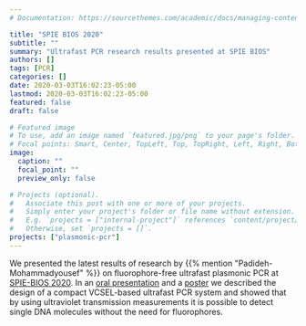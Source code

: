 ```yaml
---
# Documentation: https://sourcethemes.com/academic/docs/managing-content/

title: "SPIE BIOS 2020"
subtitle: ""
summary: "Ultrafast PCR research results presented at SPIE BIOS"
authors: []
tags: [PCR]
categories: []
date: 2020-03-03T16:02:23-05:00
lastmod: 2020-03-03T16:02:23-05:00
featured: false
draft: false

# Featured image
# To use, add an image named `featured.jpg/png` to your page's folder.
# Focal points: Smart, Center, TopLeft, Top, TopRight, Left, Right, BottomLeft, Bottom, BottomRight.
image:
  caption: ""
  focal_point: ""
  preview_only: false

# Projects (optional).
#   Associate this post with one or more of your projects.
#   Simply enter your project's folder or file name without extension.
#   E.g. `projects = ["internal-project"]` references `content/project/deep-learning/index.md`.
#   Otherwise, set `projects = []`.
projects: ["plasmonic-pcr"]
---
```

We presented the latest results of research by {{% mention "Padideh-Mohammadyousef" %}} on fluorophore-free ultrafast plasmonic PCR at [SPIE-BIOS 2020](https://spie.org/conferences-and-exhibitions/photonics-west/bios?SSO=1). In an [oral presentation](/publication/rn-1380) and a [poster](/publication/rn-1379) we described the design of a compact VCSEL-based ultrafast PCR system and showed that by using ultraviolet transmission measurements it is possible to detect single DNA molecules without the need for fluorophores.